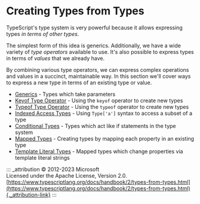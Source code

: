 # Creating Types from Types

TypeScript's type system is very powerful because it allows expressing
types *in terms of other types*.

The simplest form of this idea is generics. Additionally, we have a wide
variety of *type operators* available to use. It's also possible to
express types in terms of *values* that we already have.

By combining various type operators, we can express complex operations
and values in a succinct, maintainable way. In this section we'll cover
ways to express a new type in terms of an existing type or value.

-   [Generics](generics) - Types which take parameters
-   [Keyof Type Operator](keyof-types) - Using the `keyof` operator to
    create new types
-   [Typeof Type Operator](typeof-types) - Using the `typeof` operator
    to create new types
-   [Indexed Access Types](indexed-access-types) - Using `Type['a']`
    syntax to access a subset of a type
-   [Conditional Types](conditional-types) - Types which act like if
    statements in the type system
-   [Mapped Types](mapped-types) - Creating types by mapping each
    property in an existing type
-   [Template Literal Types](template-literal-types) - Mapped types
    which change properties via template literal strings

::: _attribution
© 2012-2023 Microsoft\
Licensed under the Apache License, Version 2.0.\
[https://www.typescriptlang.org/docs/handbook/2/types-from-types.html](https://www.typescriptlang.org/docs/handbook/2/types-from-types.html){._attribution-link}
:::
